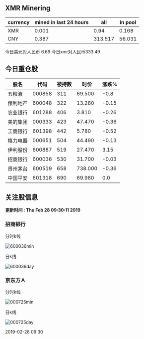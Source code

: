 ## XMR Minering

|currency|mined in last 24 hours|all|in pool|
|---|---|---|---|
|XMR|0.001|0.94|0.168|
|CNY|0.387|313.517|56.031|

今日美元对人民币 6.69	今日xmr对人民币333.49


## 今日重仓股 

|股名|代码|被持数|时价|涨跌%|
|---|---|---|---|---|
|五粮液|000858|311|69.500|-0.8|
|保利地产|600048|322|13.280|-0.15|
|农业银行|601288|406|3.810|-0.26|
|美的集团|000333|423|47.470|-0.36|
|工商银行|601398|442|5.780|-0.52|
|格力电器|000651|504|44.490|-0.13|
|伊利股份|600887|519|27.470|3.15|
|招商银行|600036|530|31.700|-0.03|
|贵州茅台|600519|658|738.000|-0.36|
|中国平安|601318|690|69.980|0.0|

## 关注股信息
**更新时间 : Thu Feb 28 09:30:11 2019**
### 招商银行 
分时k线

![600036min](http://image.sinajs.cn/newchart/min/n/sh600036.gif)

日k线

![600036day](http://image.sinajs.cn/newchart/daily/n/sh600036.gif)

### 京东方Ａ 
分时k线

![000725min](http://image.sinajs.cn/newchart/min/n/sz000725.gif)

日k线

![000725day](http://image.sinajs.cn/newchart/daily/n/sz000725.gif)

2019-02-28 09:30